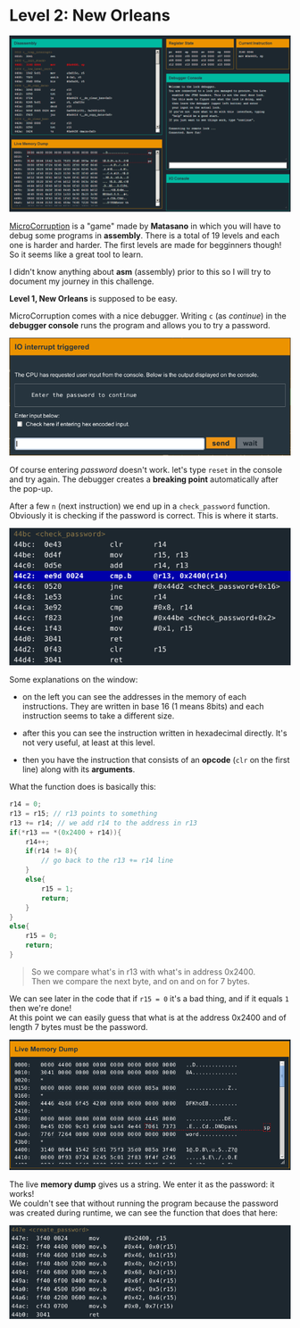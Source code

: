 # Level 2: New Orleans

![micro corruption](img/1_1.png)

[MicroCorruption](http://microcorruption.com/) is a "game" made by **Matasano** in which you will have to debug some programs in **assembly**. There is a total of 19 levels and each one is harder and harder. The first levels are made for begginners though! So it seems like a great tool to learn.

I didn't know anything about **asm** (assembly) prior to this so I will try to document my journey in this challenge.

**Level 1, New Orleans** is supposed to be easy.

MicroCorruption comes with a nice debugger. Writing `c` (as *continue*) in the **debugger console** runs the program and allows you to try a password.

![password](img/1_2.png)

Of course entering *password* doesn't work. let's type `reset` in the console and try again. The debugger creates a **breaking point** automatically after the pop-up.

After a few `n` (next instruction) we end up in a `check_password` function. Obviously it is checking if the password is correct. This is where it starts.

![e](img/1_3.png)

Some explanations on the window:

* on the left you can see the addresses in the memory of each instructions. They are written in base 16 (1 means 8bits) and each instruction seems to take a different size.

* after this you can see the instruction written in hexadecimal directly. It's not very useful, at least at this level.

* then you have the instruction that consists of an **opcode** (`clr` on the first line) along with its **arguments**.

What the function does is basically this:

```c
r14 = 0;
r13 = r15; // r13 points to something
r13 += r14; // we add r14 to the address in r13
if(*r13 == *(0x2400 + r14)){
    r14++;
    if(r14 != 8){
        // go back to the r13 += r14 line
    }
    else{
        r15 = 1;
        return;
    }
}
else{
    r15 = 0;
    return;
}
```

> So we compare what's in r13 with what's in address 0x2400.  
Then we compare the next byte, and on and on for 7 bytes.  

We can see later in the code that if `r15 = 0` it's a bad thing, and if it equals `1` then we're done!  
At this point we can easily guess that what is at the address 0x2400 and of length 7 bytes must be the password.  

![f](img/1_4.png)

The live **memory dump** gives us a string. We enter it as the password: it works!  
We couldn't see that without running the program because the password was created during runtime, we can see the function that does that here:

![g](img/1_5.png)